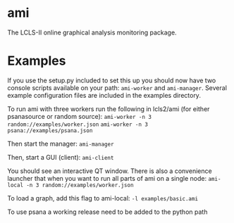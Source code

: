 # ami
The LCLS-II online graphical analysis monitoring package.

# Examples
If you use the setup.py included to set this up you should now have two console
scripts available on your path: `ami-worker` and `ami-manager`. Several example
configuration files are included in the examples directory.

To run ami with three workers run the following in lcls2/ami (for either psanasource or random source):
```ami-worker -n 3 random://examples/worker.json```
```ami-worker -n 3 psana://examples/psana.json```

Then start the manager:
```ami-manager```

Then, start a GUI (client):
```ami-client```

You should see an interactive QT window. There is also a convenience launcher
that when you want to run all parts of ami on a single node:
```ami-local -n 3 random://examples/worker.json```

To load a graph, add this flag to ami-local:
```-l examples/basic.ami```

To use psana a working release need to be added to the python path
